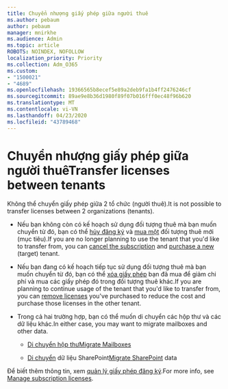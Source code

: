 ```yaml
---
title: Chuyển nhượng giấy phép giữa người thuê
ms.author: pebaum
author: pebaum
manager: mnirkhe
ms.audience: Admin
ms.topic: article
ROBOTS: NOINDEX, NOFOLLOW
localization_priority: Priority
ms.collection: Adm_O365
ms.custom:
- "1500021"
- "4689"
ms.openlocfilehash: 19366565b8ecef5e89a2deb9fa1b4ff2476246cf
ms.sourcegitcommit: 89ae9e8b36d1980f89f07b016fff0ec48f96b620
ms.translationtype: MT
ms.contentlocale: vi-VN
ms.lasthandoff: 04/23/2020
ms.locfileid: "43789468"
---
```

# <a name="transfer-licenses-between-tenants"></a><span data-ttu-id="a59f3-102">Chuyển nhượng giấy phép giữa người thuê</span><span class="sxs-lookup"><span data-stu-id="a59f3-102">Transfer licenses between tenants</span></span>

<span data-ttu-id="a59f3-103">Không thể chuyển giấy phép giữa 2 tổ chức (người thuê).</span><span class="sxs-lookup"><span data-stu-id="a59f3-103">It is not possible to transfer licenses between 2 organizations (tenants).</span></span> 

- <span data-ttu-id="a59f3-104">Nếu bạn không còn có kế hoạch sử dụng đối tượng thuê mà bạn muốn chuyển từ đó, bạn có thể [hủy đăng ký](https://admin.microsoft.com/Adminportal/Home?source=applauncher#/subscriptions) và [mua một](https://products.office.com/compare-all-microsoft-office-products-b?rtc=1&activetab=tab:primaryr2) đối tượng thuê mới (mục tiêu).</span><span class="sxs-lookup"><span data-stu-id="a59f3-104">If you are no longer planning to use the tenant that you'd like to transfer from, you can [cancel the subscription](https://admin.microsoft.com/Adminportal/Home?source=applauncher#/subscriptions) and [purchase a new](https://products.office.com/compare-all-microsoft-office-products-b?rtc=1&activetab=tab:primaryr2) (target) tenant.</span></span>

- <span data-ttu-id="a59f3-105">Nếu bạn đang có kế hoạch tiếp tục sử dụng đối tượng thuê mà bạn muốn chuyển từ đó, bạn có thể [xóa giấy phép](https://docs.microsoft.com/microsoft-365/commerce/licenses/buy-licenses?view=o365-worldwide) bạn đã mua để giảm chi phí và mua các giấy phép đó trong đối tượng thuê khác.</span><span class="sxs-lookup"><span data-stu-id="a59f3-105">If you are planning to continue usage of the tenant that you'd like to transfer from, you can [remove licenses](https://docs.microsoft.com/microsoft-365/commerce/licenses/buy-licenses?view=o365-worldwide) you've purchased to reduce the cost and purchase those licenses in the other tenant.</span></span>

- <span data-ttu-id="a59f3-106">Trong cả hai trường hợp, bạn có thể muốn di chuyển các hộp thư và các dữ liệu khác.</span><span class="sxs-lookup"><span data-stu-id="a59f3-106">In either case, you may want to migrate mailboxes and other data.</span></span>

    - [<span data-ttu-id="a59f3-107">Di chuyển hộp thư</span><span class="sxs-lookup"><span data-stu-id="a59f3-107">Migrate Mailboxes</span></span>](https://docs.microsoft.com/Exchange/mailbox-migration/migrate-mailboxes-across-tenants)

    - <span data-ttu-id="a59f3-108">[Di chuyển](https://aka.ms/modernSpoAdminCenter/CloudContentMigrations) dữ liệu SharePoint</span><span class="sxs-lookup"><span data-stu-id="a59f3-108">[Migrate SharePoint](https://aka.ms/modernSpoAdminCenter/CloudContentMigrations) data</span></span>

<span data-ttu-id="a59f3-109">Để biết thêm thông tin, xem [quản lý giấy phép đăng ký](https://docs.microsoft.com/microsoft-365/commerce/licenses/buy-licenses?view=o365-worldwide).</span><span class="sxs-lookup"><span data-stu-id="a59f3-109">For more info, see [Manage subscription licenses](https://docs.microsoft.com/microsoft-365/commerce/licenses/buy-licenses?view=o365-worldwide).</span></span>
